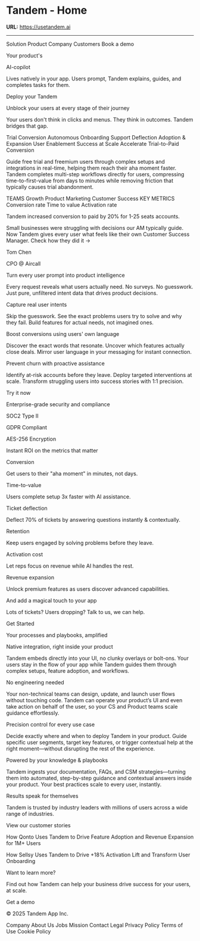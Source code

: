 # Tandem - Home

**URL:** https://usetandem.ai

---

Solution
Product
Company
Customers
Book a demo

Your product's

AI-copilot

Lives natively in your app. Users prompt, Tandem explains, guides, and completes tasks for them.

Deploy your Tandem

Unblock your users at every stage of their journey

Your users don't think in clicks and menus. They think in outcomes. Tandem bridges that gap.

Trial Conversion
Autonomous Onboarding
Support Deflection
Adoption & Expansion
User Enablement
Success at Scale
Accelerate Trial-to-Paid Conversion

Guide free trial and freemium users through complex setups and integrations in real-time, helping them reach their aha moment faster. Tandem completes multi-step workflows directly for users, compressing time-to-first-value from days to minutes while removing friction that typically causes trial abandonment.

TEAMS
Growth
Product
Marketing
Customer Success
KEY METRICS
Conversion rate
Time to value
Activation rate

Tandem increased conversion to paid by 20% for 1-25 seats accounts.

Small businesses were struggling with decisions our AM typically guide. Now Tandem gives every user what feels like their own Customer Success Manager. Check how they did it →

Tom Chen

CPO @ Aircall

Turn every user prompt into product intelligence

Every request reveals what users actually need. No surveys. No guesswork. Just pure, unfiltered intent data that drives product decisions.

Capture real user intents

Skip the guesswork. See the exact problems users try to solve and why they fail. Build features for actual needs, not imagined ones.

Boost conversions using users' own language

Discover the exact words that resonate. Uncover which features actually close deals. Mirror user language in your messaging for instant connection.

Prevent churn with proactive assistance

Identify at-risk accounts before they leave. Deploy targeted interventions at scale. Transform struggling users into success stories with 1:1 precision.

Try it now

Enterprise-grade security and compliance

SOC2 Type II

GDPR Compliant

AES-256 Encryption

Instant ROI on the metrics that matter

Conversion

Get users to their "aha moment" in minutes, not days.

Time-to-value

Users complete setup 3x faster with AI assistance.

Ticket deflection

Deflect 70% of tickets by answering questions instantly & contextually.

Retention

Keep users engaged by solving problems before they leave.

Activation cost

Let reps focus on revenue while AI handles the rest.

Revenue expansion

Unlock premium features as users discover advanced capabilities.

And add a magical touch to your app

Lots of tickets? Users dropping? Talk to us, we can help.

Get Started

Your processes and playbooks, amplified

Native integration, right inside your product

Tandem embeds directly into your UI, no clunky overlays or bolt-ons. Your users stay in the flow of your app while Tandem guides them through complex setups, feature adoption, and workflows.

No engineering needed

Your non-technical teams can design, update, and launch user flows without touching code. Tandem can operate your product’s UI and even take action on behalf of the user, so your CS and Product teams scale guidance effortlessly.

Precision control for every use case

Decide exactly where and when to deploy Tandem in your product. Guide specific user segments, target key features, or trigger contextual help at the right moment—without disrupting the rest of the experience.

Powered by your knowledge & playbooks

Tandem ingests your documentation, FAQs, and CSM strategies—turning them into automated, step-by-step guidance and contextual answers inside your product. Your best practices scale to every user, instantly.

Results speak for themselves

Tandem is trusted by industry leaders with millions of users across a wide range of industries.

View our customer stories

How Qonto Uses Tandem to Drive Feature Adoption and Revenue Expansion for 1M+ Users

How Sellsy Uses Tandem to Drive +18% Activation Lift and Transform User Onboarding

Want to learn more?

Find out how Tandem can help your business drive success for your users, at scale.

Get a demo

© 2025 Tandem App Inc.

Company
About Us
Jobs
Mission
Contact
Legal
Privacy Policy
Terms of Use
Cookie Policy